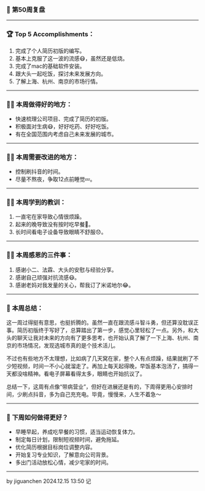 ### 📆 **第50周复盘**

---

### 🏆 **Top 5 Accomplishments：**

1. 完成了个人简历初版的编写。
2. 基本上克服了这一波的流感😷，虽然还是低烧。
3. 完成了mac的基础软件安装。
4. 跟大头一起吃饭，探讨未来发展方向。
5. 了解上海、杭州、南京的市场行情。

---

### 👏🏻 **本周做得好的地方：**

- 快速梳理公司项目、完成了简历的初版。
- 积极面对生病😷，好好吃药、好好吃饭。
- 有在全国范围内考虑自己未来发展的城市。

---

### 💪🏻 **本周需要改进的地方：**

- 控制刷抖音的时间。
- 尽量不熬夜，争取12点前睡觉💤。

---

### ✍🏻 **本周学到的教训：**

1. 一直宅在家导致心情很烦躁。
2. 起来的晚导致没有按时吃早餐🥣。
3. 长时间看电子设备导致眼睛不舒服😞。

---

### 🙏🏻 **本周感恩的三件事：**

1. 感谢小二、法霖、大头的安慰与经验分享。
2. 感谢自己顽强对抗流感😷。
3. 感谢老妈对我发量的关心，帮我订了米诺地尔😂。

---

### 📕 **本周总结：**

这一周过得挺有意思，也挺折腾的。虽然一直在跟流感斗智斗勇，但还算没耽误正事。简历初版终于写好了，总算踏出了第一步，感觉心里轻松了一点。另外，和大头的聊天让我对未来的方向有了更多思考，也开始认真了解了一下上海、杭州、南京的市场情况，发现选城市真的是个技术活儿。

不过也有些地方不太理想，比如病了几天窝在家，整个人有点烦躁，结果就刷了不少短视频，时间一不小心就溜走了。再加上每天起得晚，早饭基本泡汤了，搞得一天都没啥精神。看电子屏幕看得太多，眼睛也开始抗议了。

总结一下，这周有点像“带病营业”，但好在进展还是有的，下周得更用心安排时间，少刷点抖音，多为自己充充电。毕竟，慢慢来，人生不着急～

---

### 🍃 **下周如何做得更好？**

- 早睡早起，养成吃早餐的习惯，适当运动恢复体力。
- 制定每日计划，限制短视频时间，避免拖延。
- 优化简历根据目标岗位调整内容。
- 开始复习专业知识，了解意向公司背景。
- 多出门活动放松心情，减少宅家的时间。

---

by jiguanchen 2024.12.15 13:50 记